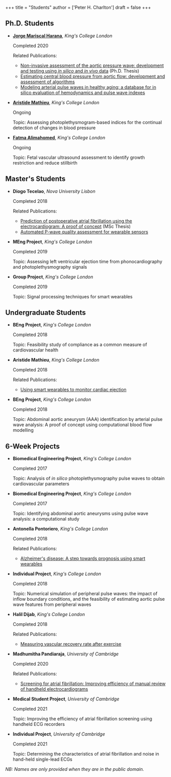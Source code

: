 +++
title = "Students"
author = ['Peter H. Charlton']
draft = false
+++

## Ph.D. Students
- [**Jorge Mariscal Harana**](https://kclpure.kcl.ac.uk/portal/jorge.mariscal_harana.html), _King's College London_ 

   Completed 2020
   
   Related Publications:

   - [Non-invasive assessment of the aortic pressure wave: development and testing using _in silico_ and _in vivo_ data][1] (Ph.D. Thesis)
   - [Estimating central blood pressure from aortic flow: development and assessment of algorithms][2]
   - [Modeling arterial pulse waves in healthy aging: a database for in silico evaluation of hemodynamics and pulse wave indexes][3]
   
- [**Aristide Mathieu**](https://kclpure.kcl.ac.uk/portal/en/persons/aristide-mathieu(66999107-8474-4948-8976-ceb2bffbd5db).html), _King's College London_ 

   Ongoing
   
   Topic: Assessing photoplethysmogram-based indices for the continual detection of changes in blood pressure
   
- [**Fatma Alimahomed**](https://www.imagingcdt.com/project/fetal-vascular-ultrasound-assessment-to-identify-growth-restriction-and-reduce-stillbirth/), _King's College London_ 

   Ongoing
   
   Topic: Fetal vascular ultrasound assessment to identify growth restriction and reduce stillbirth

## Master's Students
- **Diogo Tecelao**, _Nova University Lisbon_ 

   Completed 2018
   
   Related Publications:

   - [Prediction of postoperative atrial fibrillation using the electrocardiogram: A proof of concept][4] (MSc Thesis)
   - [Automated P-wave quality assessment for wearable sensors][5]

- **MEng Project**, _King's College London_ 

   Completed 2019
   
   Topic: Assessing left ventricular ejection time from phonocardiography and photoplethysmography signals

- **Group Project**, _King's College London_

   Completed 2019
   
   Topic: Signal processing techniques for smart wearables

## Undergraduate Students

- **BEng Project**, _King's College London_ 

   Completed 2018
   
   Topic: Feasibility study of compliance as a common measure of cardiovascular health

- **Aristide Mathieu**, _King's College London_ 

   Completed 2018
   
   Related Publications:

   - [Using smart wearables to monitor cardiac ejection][6]

- **BEng Project**, _King's College London_ 

   Completed 2018
   
   Topic: Abdominal aortic aneurysm (AAA) identification by arterial pulse wave analysis: A proof of concept using computational blood flow modelling

## 6-Week Projects

- **Biomedical Engineering Project**, _King's College London_ 

   Completed 2017
   
   Topic: Analysis of _in silico_ photoplethysmography pulse waves to obtain cardiovascular parameters

- **Biomedical Engineering Project**, _King's College London_ 

   Completed 2017
   
   Topic: Identifying abdominal aortic aneurysms using pulse wave analysis: a computational study
   
- **Antonella Pontoriero**, _King's College London_ 

   Completed 2018
   
   Related Publications:

   - [Alzheimer's disease: A step towards prognosis using smart wearables][8]

- **Individual Project**, _King's College London_ 

   Completed 2018
   
   Topic: Numerical simulation of peripheral pulse waves: the impact of inflow boundary conditions, and the feasibility of estimating aortic pulse wave features from peripheral waves
     
- **Halil Dijab**, _King's College London_ 

   Completed 2018
   
   Related Publications:

   - [Measuring vascular recovery rate after exercise][7]
   
- **Madhumitha Pandiaraja**, _University of Cambridge_ 

   Completed 2020
   
   Related Publications:

   - [Screening for atrial fibrillation: Improving efficiency of manual review of handheld electrocardiograms][9]

- **Medical Student Project**, _University of Cambridge_ 

   Completed 2021
   
   Topic: Improving the efficiency of atrial fibrillation screening using handheld ECG recorders

- **Individual Project**, _University of Cambridge_ 

   Completed 2021
   
   Topic: Determining the characteristics of atrial fibrillation and noise in hand-held single-lead ECGs
   
_NB: Names are only provided when they are in the public domain._
   
[1]: https://kclpure.kcl.ac.uk/portal/en/theses/noninvasive-assessment-of-the-aortic-pressure-wave(2fafc44e-fccc-4a12-8a35-3cf9fd453279).html
[2]: /publication/estimating_cbp_flow/
[3]: /publication/simulating_pulse_waves/
[4]: http://hdl.handle.net/10362/64177
[5]: https://doi.org/10.3390/ecsa-5-05743
[6]: https://doi.org/10.3390/ecsa-5-05744
[7]: https://doi.org/10.3390/ecsa-5-05746
[8]: https://doi.org/10.3390/ecsa-5-05742
[9]: https://doi.org/10.3390/ecsa-7-08195